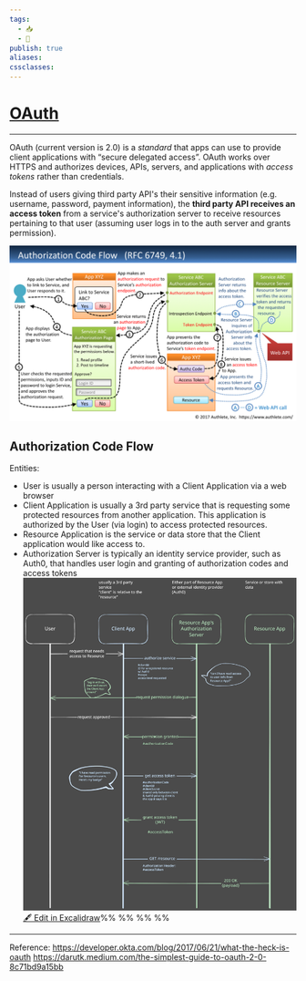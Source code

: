 ```yaml
---
tags:
  - 📥️
  - 🌱
publish: true
aliases: 
cssclasses: 
---
```


# [OAuth](OAuth.md)
---
OAuth (current version is 2.0) is a *standard* that apps can use to provide client applications with “secure delegated access”. OAuth works over HTTPS and authorizes devices, APIs, servers, and applications with *access tokens* rather than credentials.

Instead of users giving third party API's their sensitive information (e.g. username, password, payment information), the **third party API receives an access token** from a service's authorization server to receive resources pertaining to that user (assuming user logs in to the auth server and grants permission). 

![Pasted image 20220629200140.png](../images/Pasted%20image%2020220629200140.png)

## Authorization Code Flow
Entities:
- User is usually a person interacting with a Client Application via a web browser 
- Client Application is usually a 3rd party service that is requesting some protected resources from another application. This application is authorized by the User (via login) to access protected resources.
- Resource Application is the service or data store that the Client application would like access to.
- Authorization Server is typically an identity service provider, such as Auth0, that handles user login and granting of authorization codes and access tokens
![OAuth 2024-02-02 09.44.58.excalidraw](../images/OAuth%202024-02-02%2009.44.58.svg)
[🖋 Edit in Excalidraw](../images/OAuth%202024-02-02%2009.44.58.svg)%%  %%  %%  %%

---
Reference: https://developer.okta.com/blog/2017/06/21/what-the-heck-is-oauth
https://darutk.medium.com/the-simplest-guide-to-oauth-2-0-8c71bd9a15bb